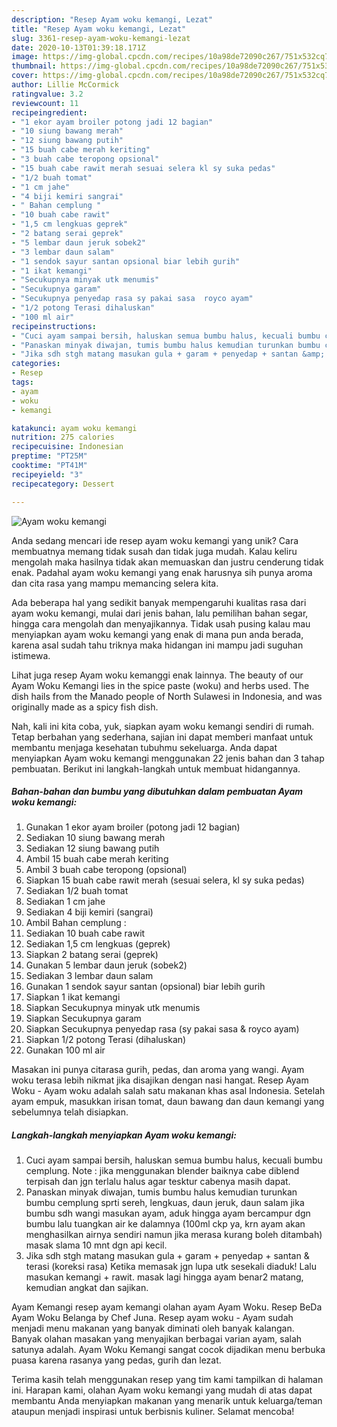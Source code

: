 ```yaml
---
description: "Resep Ayam woku kemangi, Lezat"
title: "Resep Ayam woku kemangi, Lezat"
slug: 3361-resep-ayam-woku-kemangi-lezat
date: 2020-10-13T01:39:18.171Z
image: https://img-global.cpcdn.com/recipes/10a98de72090c267/751x532cq70/ayam-woku-kemangi-foto-resep-utama.jpg
thumbnail: https://img-global.cpcdn.com/recipes/10a98de72090c267/751x532cq70/ayam-woku-kemangi-foto-resep-utama.jpg
cover: https://img-global.cpcdn.com/recipes/10a98de72090c267/751x532cq70/ayam-woku-kemangi-foto-resep-utama.jpg
author: Lillie McCormick
ratingvalue: 3.2
reviewcount: 11
recipeingredient:
- "1 ekor ayam broiler potong jadi 12 bagian"
- "10 siung bawang merah"
- "12 siung bawang putih"
- "15 buah cabe merah keriting"
- "3 buah cabe teropong opsional"
- "15 buah cabe rawit merah sesuai selera kl sy suka pedas"
- "1/2 buah tomat"
- "1 cm jahe"
- "4 biji kemiri sangrai"
- " Bahan cemplung "
- "10 buah cabe rawit"
- "1,5 cm lengkuas geprek"
- "2 batang serai geprek"
- "5 lembar daun jeruk sobek2"
- "3 lembar daun salam"
- "1 sendok sayur santan opsional biar lebih gurih"
- "1 ikat kemangi"
- "Secukupnya minyak utk menumis"
- "Secukupnya garam"
- "Secukupnya penyedap rasa sy pakai sasa  royco ayam"
- "1/2 potong Terasi dihaluskan"
- "100 ml air"
recipeinstructions:
- "Cuci ayam sampai bersih, haluskan semua bumbu halus, kecuali bumbu cemplung. Note : jika menggunakan blender baiknya cabe diblend terpisah dan jgn terlalu halus agar tesktur cabenya masih dapat."
- "Panaskan minyak diwajan, tumis bumbu halus kemudian turunkan bumbu cemplung sprti sereh, lengkuas, daun jeruk, daun salam jika bumbu sdh wangi masukan ayam, aduk hingga ayam bercampur dgn bumbu lalu tuangkan air ke dalamnya (100ml ckp ya, krn ayam akan menghasilkan airnya sendiri namun jika merasa kurang boleh ditambah) masak slama 10 mnt dgn api kecil."
- "Jika sdh stgh matang masukan gula + garam + penyedap + santan &amp; terasi (koreksi rasa) Ketika memasak jgn lupa utk sesekali diaduk! Lalu masukan kemangi + rawit. masak lagi hingga ayam benar2 matang, kemudian angkat dan sajikan."
categories:
- Resep
tags:
- ayam
- woku
- kemangi

katakunci: ayam woku kemangi 
nutrition: 275 calories
recipecuisine: Indonesian
preptime: "PT25M"
cooktime: "PT41M"
recipeyield: "3"
recipecategory: Dessert

---
```



![Ayam woku kemangi](https://img-global.cpcdn.com/recipes/10a98de72090c267/751x532cq70/ayam-woku-kemangi-foto-resep-utama.jpg)

Anda sedang mencari ide resep ayam woku kemangi yang unik? Cara membuatnya memang tidak susah dan tidak juga mudah. Kalau keliru mengolah maka hasilnya tidak akan memuaskan dan justru cenderung tidak enak. Padahal ayam woku kemangi yang enak harusnya sih punya aroma dan cita rasa yang mampu memancing selera kita.

Ada beberapa hal yang sedikit banyak mempengaruhi kualitas rasa dari ayam woku kemangi, mulai dari jenis bahan, lalu pemilihan bahan segar, hingga cara mengolah dan menyajikannya. Tidak usah pusing kalau mau menyiapkan ayam woku kemangi yang enak di mana pun anda berada, karena asal sudah tahu triknya maka hidangan ini mampu jadi suguhan istimewa.

Lihat juga resep Ayam woku kemanggi enak lainnya. The beauty of our Ayam Woku Kemangi lies in the spice paste (woku) and herbs used. The dish hails from the Manado people of North Sulawesi in Indonesia, and was originally made as a spicy fish dish.


Nah, kali ini kita coba, yuk, siapkan ayam woku kemangi sendiri di rumah. Tetap berbahan yang sederhana, sajian ini dapat memberi manfaat untuk membantu menjaga kesehatan tubuhmu sekeluarga. Anda dapat menyiapkan Ayam woku kemangi menggunakan 22 jenis bahan dan 3 tahap pembuatan. Berikut ini langkah-langkah untuk membuat hidangannya.

<!--inarticleads1-->

##### Bahan-bahan dan bumbu yang dibutuhkan dalam pembuatan Ayam woku kemangi:

1. Gunakan 1 ekor ayam broiler (potong jadi 12 bagian)
1. Sediakan 10 siung bawang merah
1. Sediakan 12 siung bawang putih
1. Ambil 15 buah cabe merah keriting
1. Ambil 3 buah cabe teropong (opsional)
1. Siapkan 15 buah cabe rawit merah (sesuai selera, kl sy suka pedas)
1. Sediakan 1/2 buah tomat
1. Sediakan 1 cm jahe
1. Sediakan 4 biji kemiri (sangrai)
1. Ambil  Bahan cemplung :
1. Sediakan 10 buah cabe rawit
1. Sediakan 1,5 cm lengkuas (geprek)
1. Siapkan 2 batang serai (geprek)
1. Gunakan 5 lembar daun jeruk (sobek2)
1. Sediakan 3 lembar daun salam
1. Gunakan 1 sendok sayur santan (opsional) biar lebih gurih
1. Siapkan 1 ikat kemangi
1. Siapkan Secukupnya minyak utk menumis
1. Siapkan Secukupnya garam
1. Siapkan Secukupnya penyedap rasa (sy pakai sasa &amp; royco ayam)
1. Siapkan 1/2 potong Terasi (dihaluskan)
1. Gunakan 100 ml air


Masakan ini punya citarasa gurih, pedas, dan aroma yang wangi. Ayam woku terasa lebih nikmat jika disajikan dengan nasi hangat. Resep Ayam Woku - Ayam woku adalah salah satu makanan khas asal Indonesia. Setelah ayam empuk, masukkan irisan tomat, daun bawang dan daun kemangi yang sebelumnya telah disiapkan. 

<!--inarticleads2-->

##### Langkah-langkah menyiapkan Ayam woku kemangi:

1. Cuci ayam sampai bersih, haluskan semua bumbu halus, kecuali bumbu cemplung. Note : jika menggunakan blender baiknya cabe diblend terpisah dan jgn terlalu halus agar tesktur cabenya masih dapat.
1. Panaskan minyak diwajan, tumis bumbu halus kemudian turunkan bumbu cemplung sprti sereh, lengkuas, daun jeruk, daun salam jika bumbu sdh wangi masukan ayam, aduk hingga ayam bercampur dgn bumbu lalu tuangkan air ke dalamnya (100ml ckp ya, krn ayam akan menghasilkan airnya sendiri namun jika merasa kurang boleh ditambah) masak slama 10 mnt dgn api kecil.
1. Jika sdh stgh matang masukan gula + garam + penyedap + santan &amp; terasi (koreksi rasa) Ketika memasak jgn lupa utk sesekali diaduk! Lalu masukan kemangi + rawit. masak lagi hingga ayam benar2 matang, kemudian angkat dan sajikan.


Ayam Kemangi resep ayam kemangi olahan ayam Ayam Woku. Resep BeDa Ayam Woku Belanga by Chef Juna. Resep ayam woku - Ayam sudah menjadi menu makanan yang banyak diminati oleh banyak kalangan. Banyak olahan masakan yang menyajikan berbagai varian ayam, salah satunya adalah. Ayam Woku Kemangi sangat cocok dijadikan menu berbuka puasa karena rasanya yang pedas, gurih dan lezat. 

Terima kasih telah menggunakan resep yang tim kami tampilkan di halaman ini. Harapan kami, olahan Ayam woku kemangi yang mudah di atas dapat membantu Anda menyiapkan makanan yang menarik untuk keluarga/teman ataupun menjadi inspirasi untuk berbisnis kuliner. Selamat mencoba!
